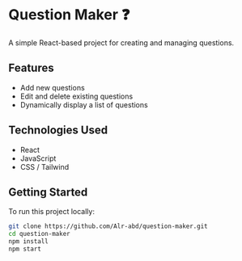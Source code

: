 # Question Maker ❓

A simple React-based project for creating and managing questions.

## Features
- Add new questions
- Edit and delete existing questions
- Dynamically display a list of questions

## Technologies Used
- React
- JavaScript
- CSS / Tailwind

## Getting Started

To run this project locally:

```bash
git clone https://github.com/Alr-abd/question-maker.git
cd question-maker
npm install
npm start
